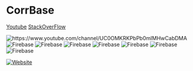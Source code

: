 # CorrBase


[Youtube](https://www.youtube.com/channel/UC0OMKRKPbPb0mIMHwCabDMA)
[StackOverFlow](https://stackoverflow.com/users/16716151/corrbase) 

<p align="center">

[comment]: <> (  <img alt="Node.js" src="https://img.shields.io/badge/node.js%20-%2343853D.svg?&style=for-the-badge&logo=node.js&logoColor=white"/>)
  <img alt="https://www.youtube.com/channel/UC0OMKRKPbPb0mIMHwCabDMA" src="https://img.shields.io/badge/YouTube-FF0000?style=for-the-badge&logo=youtube&logoColor=white"/>
  <img alt="Firebase" src="https://img.shields.io/badge/CSS-239120?&style=for-the-badge&logo=css3&logoColor=white"/>
  <img alt="Firebase" src="https://img.shields.io/badge/HTML-239120?style=for-the-badge&logo=html5&logoColor=white"/>
  <img alt="Firebase" src="https://img.shields.io/badge/JavaScript-F7DF1E?style=for-the-badge&logo=javascript&logoColor=black"/>
  <img alt="Firebase" src="https://img.shields.io/badge/Sass-CC6699?style=for-the-badge&logo=sass&logoColor=white"/>
  <img alt="Firebase" src="https://img.shields.io/badge/PHP-777BB4?style=for-the-badge&logo=php&logoColor=white"/>
  <img alt="Firebase" src="https://img.shields.io/badge/Bootstrap-563D7C?style=for-the-badge&logo=bootstrap&logoColor=white"/>
  <img alt="Firebase" src="https://img.shields.io/badge/MySQL-00000F?style=for-the-badge&logo=mysql&logoColor=white"/>
</p>

[![Website](https://img.shields.io/badge/Website-boolfalse.com-03A062?style=flat-square&labelColor=fff)](https://boolfalse.com)
